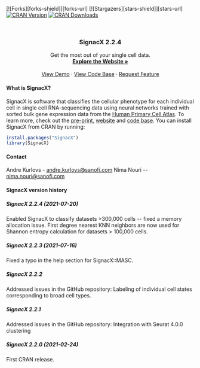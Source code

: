 [![Forks][forks-shield]][forks-url]
[![Stargazers][stars-shield]][stars-url]
[![CRAN Version](https://www.r-pkg.org/badges/version/SignacX)](https://cran.r-project.org/package=SignacX)
[![CRAN Downloads](https://cranlogs.r-pkg.org/badges/grand-total/SignacX)](https://cran.r-project.org/package=SignacX)

<!-- PROJECT LOGO -->
<br />
<p align="center">
  <h3 align="center">SignacX 2.2.4</h3>
  <p align="center">
    Get the most out of your single cell data.
    <br />
    <a href="https://sanofi-public.github.io/PMCB-SignacX/"><strong>Explore the Website »</strong></a>
    <br />
    <br />
    <a href="https://htmlpreview.github.io/?https://github.com/Sanofi-Public/PMCB-SignacX/tree/main/vignettes/signac-Seurat_pbmcs.html">View Demo</a>
    ·
    <a href="https://github.com/Sanofi-Public/PMCB-SignacX/">View Code Base</a>
    ·
    <a href="https://github.com/Sanofi-Public/PMCB-SignacX/issues">Request Feature</a>
  </p>
</p>

<!-- ABOUT THE PROJECT -->
#### What is SignacX?

SignacX is software that classifies the cellular phenotype for each individual cell in single cell RNA-sequencing data using neural networks trained with sorted bulk gene expression data from the [Human Primary Cell Atlas](https://bmcgenomics.biomedcentral.com/articles/10.1186/1471-2164-14-632). To learn more, check out the [pre-print](https://www.biorxiv.org/content/10.1101/2021.02.01.429207v3.full), [website](https://sanofi-public.github.io/PMCB-SignacX/) and [code base](https://github.com/Sanofi-Public/PMCB-SignacX/). You can install SignacX from CRAN by running:

```R
install.packages("SignacX")
library(SignacX)
```

<!-- CONTACT -->
#### Contact

Andre Kurlovs - andre.kurlovs@sanofi.com
Nima Nouri -- nima.nouri@sanofi.com

<!-- NEWS -->
#### SignacX version history

##### SignacX 2.2.4 (2021-07-20) 

Enabled SignacX to classify datasets >300,000 cells -- fixed a memory allocation issue. First degree nearest KNN neighbors are now used for Shannon entropy calculation for datasets > 100,000 cells. 

##### SignacX 2.2.3 (2021-07-16) 

Fixed a typo in the help section for SignacX::MASC. 

##### SignacX 2.2.2
Addressed issues in the GitHub repository:
Labeling of individual cell states corresponding to broad cell types. 

##### SignacX 2.2.1
Addressed issues in the GitHub repository:
Integration with Seurat 4.0.0 clustering

##### SignacX 2.2.0 (2021-02-24) 

First CRAN release.
